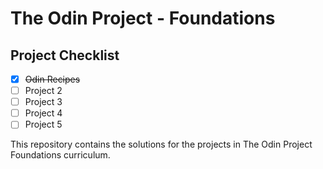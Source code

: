 <!-- filepath: /home/hermie/Desktop/The Odin Project/Foundations/README.md -->

# The Odin Project - Foundations

## Project Checklist

- [x] ~~Odin Recipes~~
- [ ] Project 2
- [ ] Project 3
- [ ] Project 4
- [ ] Project 5

This repository contains the solutions for the projects in The Odin Project Foundations curriculum.

